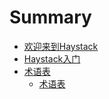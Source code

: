 # Summary

* [欢迎来到Haystack](README.md)
* [Haystack入门](chapter1.md)
* [术语表](chapter2.md)
   * [术语表](zhu_yu_biao.md)

